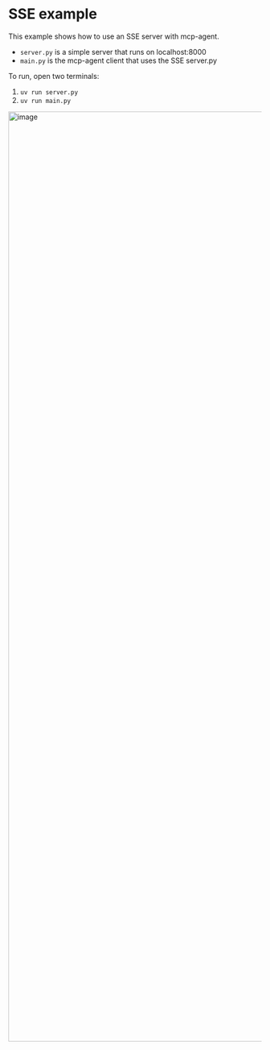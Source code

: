 # SSE example

This example shows how to use an SSE server with mcp-agent.

- `server.py` is a simple server that runs on localhost:8000
- `main.py` is the mcp-agent client that uses the SSE server.py

To run, open two terminals:

1. `uv run server.py`
2. `uv run main.py`

<img width="1848" alt="image" src="https://github.com/user-attachments/assets/94c1e17c-a8d7-4455-8008-8f02bc404c28" />
